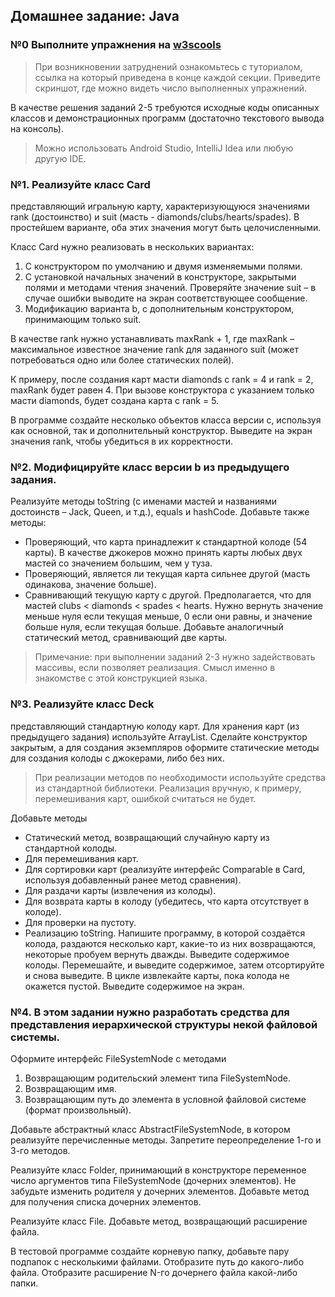 ## Домашнее задание: Java
### №0 Выполните упражнения на [w3scools](https://www.w3schools.com/java/exercise.asp)

>При возникновении затруднений ознакомьтесь с туториалом, ссылка на который приведена в конце каждой секции.
Приведите скриншот, где можно видеть число выполненных упражнений.


В качестве решения заданий 2-5 требуются исходные коды описанных классов и демонстрационных программ (достаточно текстового вывода на консоль). 
>Можно использовать Android Studio, IntelliJ Idea или любую другую IDE.

### №1.	Реализуйте класс Card
 представляющий игральную карту, характеризующуюся значениями rank (достоинство) и suit (масть - diamonds/clubs/hearts/spades). В простейшем варианте, оба этих значения могут быть целочисленными.

Класс Card нужно реализовать в нескольких вариантах:

1.  C конструктором по умолчанию и двумя изменяемыми полями.
2.	С установкой начальных значений в конструкторе, закрытыми полями и методами чтения значений. Проверяйте значение suit – в случае ошибки выводите на экран соответствующее сообщение.
3.	Модификацию варианта b, с дополнительным конструктором, принимающим только suit. 

В качестве rank нужно устанавливать maxRank + 1, где maxRank – максимальное известное значение rank для заданного suit (может потребоваться одно или более статических полей).

К примеру, после создания карт масти diamonds с rank = 4 и rank = 2, maxRank будет равен 4. При вызове конструктора с указанием только масти diamonds, будет создана карта с rank = 5.

В программе создайте несколько объектов класса версии с, используя как основной, так и дополнительный конструктор. Выведите на экран значения rank, чтобы убедиться в их корректности.

### №2.	Модифицируйте класс версии b из предыдущего задания. 
Реализуйте методы toString (с именами мастей и названиями достоинств – Jack, Queen, и т.д.), equals и hashCode. 
Добавьте также методы:
*	Проверяющий, что карта принадлежит к стандартной колоде (54 карты). В качестве джокеров можно принять карты любых двух мастей со значением большим, чем у туза.
*	Проверяющий, является ли текущая карта сильнее другой (масть одинакова, значение больше).
*	Сравнивающий текущую карту с другой. Предполагается, что для мастей clubs < diamonds < spades < hearts. Нужно вернуть значение меньше нуля если текущая меньше, 0 если они равны, и значение больше нуля, если текущая больше. Добавьте аналогичный статический метод, сравнивающий две карты.

>Примечание: при выполнении заданий 2-3 нужно задействовать массивы, если позволяет реализация. Смысл именно в знакомстве с этой конструкцией языка.

### №3.	Реализуйте класс Deck
 представляющий стандартную колоду карт. Для хранения карт (из предыдущего задания) используйте ArrayList. Сделайте конструктор закрытым, а для создания экземпляров оформите статические методы для создания колоды с джокерами, либо без них. 

>При реализации методов по необходимости используйте средства из стандартной библиотеки. Реализация вручную, к примеру, перемешивания карт, ошибкой считаться не будет.

Добавьте методы 
*	Статический метод, возвращающий случайную карту из стандартной колоды.
*	Для перемешивания карт.
*	Для сортировки карт (реализуйте интерфейс Comparable<Card> в Card, используя добавленный ранее метод сравнения).
*	Для раздачи карты (извлечения из колоды).
*	Для возврата карты в колоду (убедитесь, что карта отсутствует в колоде).
*	Для проверки на пустоту.
*	Реализацию toString.
Напишите программу, в которой создаётся колода, раздаются несколько карт, какие-то из них возвращаются, некоторые пробуем вернуть дважды. Выведите содержимое колоды. 
Перемешайте, и выведите содержимое, затем отсортируйте и снова выведите.
В цикле извлекайте карты, пока колода не окажется пустой. Выведите содержимое на экран.

### №4.	В этом задании нужно разработать средства для представления иерархической структуры некой файловой системы.

Оформите интерфейс FileSystemNode с методами
1.	Возвращающим родительский элемент типа FileSystemNode.
2.	Возвращающим имя.
3.	Возвращающим путь до элемента в условной файловой системе (формат произвольный).

Добавьте абстрактный класс AbstractFileSystemNode, в котором реализуйте перечисленные методы. Запретите переопределение 1-го и 3-го методов.

Реализуйте класс Folder, принимающий в конструкторе переменное число аргументов типа FileSystemNode (дочерних элементов). Не забудьте изменить родителя у дочерних элементов. Добавьте метод для получения списка дочерних элементов.

Реализуйте класс File. Добавьте метод, возвращающий расширение файла.

В тестовой программе создайте корневую папку, добавьте пару подпапок с несколькими файлами. Отобразите путь до какого-либо файла. Отобразите расширение N-го дочернего файла какой-либо папки.
